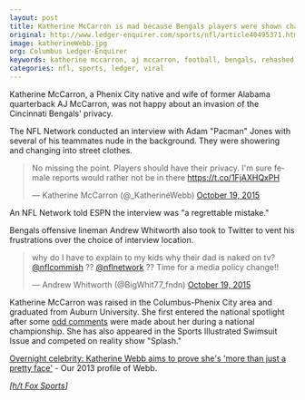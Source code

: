 ```yaml
---
layout: post
title: Katherine McCarron is mad because Bengals players were shown changing on TV
original: http://www.ledger-enquirer.com/sports/nfl/article40495371.html
image: katherineWebb.jpg
org: Columbus Ledger-Enquirer
keywords: katherine mccarron, aj mccarron, football, bengals, rehashed news, changing, tv
categories: nfl, sports, ledger, viral
---
```


Katherine McCarron, a Phenix City native and wife of former Alabama quarterback AJ McCarron, was not happy about an invasion of the Cincinnati Bengals' privacy.

<!--break-->

The NFL Network conducted an interview with Adam "Pacman" Jones with several of his teammates nude in the background. They were showering and changing into street clothes.

<blockquote class="twitter-tweet" lang="en"><p lang="en" dir="ltr">No missing the point. Players should have their privacy. I&#39;m sure female reports would rather not be in there <a href="https://t.co/1FjAXHQxPH">https://t.co/1FjAXHQxPH</a></p>&mdash; Katherine McCarron (@_KatherineWebb) <a href="https://twitter.com/_KatherineWebb/status/656216906165329924">October 19, 2015</a></blockquote> <script async src="//platform.twitter.com/widgets.js" charset="utf-8"></script>

An NFL Network told ESPN the interview was "a regrettable mistake."

Bengals offensive lineman Andrew Whitworth also took to Twitter to vent his frustrations over the choice of interview location.

<blockquote class="twitter-tweet" lang="en"><p lang="en" dir="ltr">why do I have to explain to my kids why their dad is naked on tv? &#10;<a href="https://twitter.com/nflcommish">@nflcommish</a> ?? &#10;<a href="https://twitter.com/nflnetwork">@nflnetwork</a> ??&#10;Time for a media policy change!!</p>&mdash; Andrew Whitworth (@BigWhit77_fndn) <a href="https://twitter.com/BigWhit77_fndn/status/656107615588626433">October 19, 2015</a></blockquote> <script async src="//platform.twitter.com/widgets.js" charset="utf-8"></script>

Katherine McCarron  was raised in the Columbus-Phenix City area and graduated from Auburn University. She first entered the national spotlight after some [odd comments](http://www.ledger-enquirer.com/news/local/article29325652.html) were made about her during a national championship. She has also appeared in the Sports Illustrated Swimsuit Issue and competed on reality show "Splash."

[Overnight celebrity: Katherine Webb aims to prove she's 'more than just a pretty face'](http://www.ledger-enquirer.com/news/local/article29291965.html) - Our 2013 profile of Webb.

*[[h/t Fox Sports](http://www.foxsports.com/nfl/story/cincinnati-bengals-katherine-webb-loses-it-over-players-being-shown-nude-in-locker-room-101915)]*